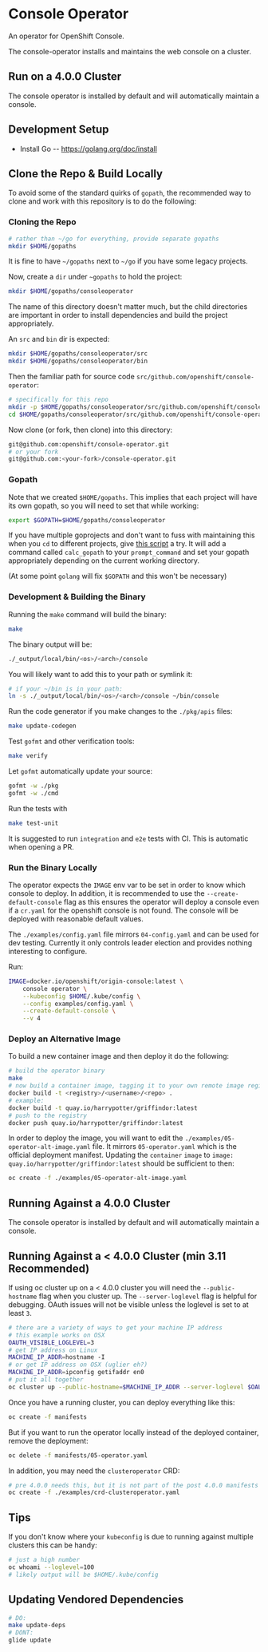# Console Operator

An operator for OpenShift Console.

The console-operator installs and maintains the web console on a cluster.

## Run on a 4.0.0 Cluster

The console operator is installed by default and will automatically maintain a console.  

## Development Setup

* Install Go -- https://golang.org/doc/install

## Clone the Repo & Build Locally

To avoid some of the standard quirks of `gopath`, the recommended way to clone and 
work with this repository is to do the following:

### Cloning the Repo

```bash 
# rather than ~/go for everything, provide separate gopaths
mkdir $HOME/gopaths
``` 

It is fine to have `~/gopaths` next to `~/go` if you have some legacy projects.

Now, create a `dir` under `~gopaths` to hold the project:

```bash 
mkdir $HOME/gopaths/consoleoperator 
```

The name of this directory doesn't matter much, but the child directories are 
important in order to install dependencies and build the project appropriately.

An `src` and `bin` dir is expected:

```bash 
mkdir $HOME/gopaths/consoleoperator/src
mkdir $HOME/gopaths/consoleoperator/bin 
```

Then the familiar path for source code `src/github.com/openshift/console-operator`:

```bash
# specifically for this repo
mkdir -p $HOME/gopaths/consoleoperator/src/github.com/openshift/console-operator
cd $HOME/gopaths/consoleoperator/src/github.com/openshift/console-operator

```

Now clone (or fork, then clone) into this directory:

```bash 
git@github.com:openshift/console-operator.git 
# or your fork 
git@github.com:<your-fork>/console-operator.git
```

### Gopath

Note that we created `$HOME/gopaths`.  This implies that each project will have
its own gopath, so you will need to set that while working:

```bash 
export $GOPATH=$HOME/gopaths/consoleoperator
``` 

If you have multiple goprojects and don't want to fuss with maintaining this when
you `cd` to different projects, give [this script](https://www.jtolio.com/2017/01/magic-gopath/)
a try. It will add a command called `calc_gopath` to your `prompt_command` and 
set your gopath appropriately depending on the current working directory.

(At some point `golang` will fix `$GOPATH` and this won't be necessary)

### Development & Building the Binary

Running the `make` command will build the binary:

```bash 
make 
```

The binary output will be:

```bash 
./_output/local/bin/<os>/<arch>/console
```

You will likely want to add this to your path or symlink it:

```bash 
# if your ~/bin is in your path:
ln -s ./_output/local/bin/<os>/<arch>/console ~/bin/console 
```

Run the code generator if you make changes to the `./pkg/apis` files:

```bash 
make update-codegen
```

Test `gofmt` and other verification tools:

```bash 
make verify
```

Let `gofmt` automatically update your source:

```bash 
gofmt -w ./pkg
gofmt -w ./cmd 
```

Run the tests with 

```bash
make test-unit
```

It is suggested to run `integration` and `e2e` tests with CI.  This is automatic when opening a PR.

### Run the Binary Locally 

The operator expects the `IMAGE` env var to be set in order to know which console to deploy. In 
addition, it is recommended to use the `--create-default-console` flag as this ensures the operator 
will deploy a console even if a `cr.yaml` for the openshift console is not found.  The console will 
be deployed with reasonable default values. 

The `./examples/config.yaml` file mirrors `04-config.yaml` and can be used for dev testing.  Currently 
it only controls leader election and provides nothing interesting to configure.

Run:

```bash 
IMAGE=docker.io/openshift/origin-console:latest \
    console operator \
    --kubeconfig $HOME/.kube/config \
    --config examples/config.yaml \
    --create-default-console \
    --v 4
```

### Deploy an Alternative Image 

To build a new container image and then deploy it do the following:

```bash 
# build the operator binary
make 
# now build a container image, tagging it to your own remote image registry:
docker build -t <registry>/<username>/<repo> .
# example:
docker build -t quay.io/harrypotter/griffindor:latest
# push to the registry
docker push quay.io/harrypotter/griffindor:latest
```
In order to deploy the image, you will want to edit the `./examples/05-operator-alt-image.yaml` 
file. It mirrors `05-operator.yaml` which is the official deployment manifest.  Updating the 
`container` `image` to `image: quay.io/harrypotter/griffindor:latest` should be sufficient to then:

```bash 
oc create -f ./examples/05-operator-alt-image.yaml
```

## Running Against a 4.0.0 Cluster

The console operator is installed by default and will automatically maintain a console.

## Running Against a < 4.0.0 Cluster (min 3.11 Recommended)


If using oc cluster up on a < 4.0.0 cluster you will need the `--public-hostname` flag 
when you cluster up. The `--server-loglevel` flag is helpful for debugging. 
OAuth issues will not be visible unless the loglevel is set to at least `3`.

```bash 
# there are a variety of ways to get your machine IP address
# this example works on OSX
OAUTH_VISIBLE_LOGLEVEL=3
# get IP address on Linux
MACHINE_IP_ADDR=hostname -I
# or get IP address on OSX (uglier eh?)
MACHINE_IP_ADDR=ipconfig getifaddr en0
# put it all together
oc cluster up --public-hostname=$MACHINE_IP_ADDR --server-loglevel $OAUTH_VISIBLE_LOGLEVEL
```

Once you have a running cluster, you can deploy everything like this:

```bash 
oc create -f manifests
```
But if you want to run the operator locally instead of the deployed container, remove the deployment:

```bash 
oc delete -f manifests/05-operator.yaml
```

In addition, you may need the `clusteroperator` CRD:

```bash 
# pre 4.0.0 needs this, but it is not part of the post 4.0.0 manifests payload
oc create -f ./examples/crd-clusteroperator.yaml
```

## Tips

If you don't know where your `kubeconfig` is due to running against multiple clusters this can be handy:

```bash 
# just a high number
oc whoami --loglevel=100
# likely output will be $HOME/.kube/config 
``` 

## Updating Vendored Dependencies

```bash
# DO: 
make update-deps
# DONT:
glide update

```






